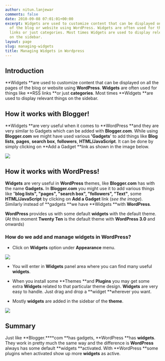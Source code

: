 ```yaml
---
author: nitun.lanjewar
comments: false
date: 2010-09-08 07:01:01+00:00
excerpt: Widgets are used to customize content that can be displayed on all the pages
  of the blog or website using WordPress. Widgets are often used for things like RSS
  links or just categories. Most times Widgets are used to display relevant things
  on the sidebar.
layout: page
slug: managing-widgets
title: Managing Widgets in Wordpress
---
```


## Introduction


**Widgets **are used to customize content that can be displayed on all the pages of the blog or website using **WordPress**. **Widgets** are often used for things like **RSS links **or just **categories**. Most times **Widgets **are used to display relevant things on the sidebar.


## How it works with Blogger!


**Widgets **are very useful when it comes to **WordPress **and they are very similar to Gadgets which can be added with **Blogger.com**. While using **Blogger.com** we might have used various **'Gadgets**' to add things like **Blog lists**, **pages**, **search box**, **followers**, **HTML/JavaScript**. It can be done by simply clicking on **Add a Gadget **link as shown in the image below.

[![](https://rtcamp.com/wp-content/uploads/2010/08/gadget-blogger-to-wordpress.png)](https://rtcamp.com/wp-content/uploads/2010/08/gadget-blogger-to-wordpress.png)


## How it works with WordPress!


**Widgets** are very useful in **WordPress** themes, like **Blogger.com** has with the name **Gadgets.** In **Blogger.com** you might use it to add various things like "**blog  lists", "pages", "search box", "followers", "Text"**, some **HTML/JavaScript** by clicking on **Add a Gadget** link (_see the image_). Similarly instead of **gadgets **we have **Widgets **with **WordPress**.

**WordPress** provides us with some default **widgets** with the default theme. (At this moment **Twenty Ten** is the default theme with **WordPress 3.0** and onwards)


### How do we add and manage widgets in **WordPress**?





	
  * Click on **Widgets** option under **Appearance** menu.


[![](https://rtcamp.com/wp-content/uploads/2010/08/widget-blogger-to-wordpress.png)](https://rtcamp.com/wp-content/uploads/2010/08/widget-blogger-to-wordpress.png)



	
  * You will enter in **Widgets** panel area where you can find many useful **widgets**.

	
  * When you install some **Themes **and **Plugins** you may get some extra **Widgets** related to that particular theme design. **Widgets** are very easy to handle. Just drag and drop  a **widget **wherever you want.

	
  * Mostly **widgets** are added in the sidebar of the **theme**.


[![](https://rtcamp.com/wp-content/uploads/2010/08/add-widget.png)](https://rtcamp.com/wp-content/uploads/2010/08/add-widget.png)



## Summary


Just like **Blogger.****com **has gadgets, **WordPress **has **widgets**. They work in pretty much the same way and the difference is **WordPress** always has some default **widgets **activated. With **WordPress **some plugins when activated show up more **widgets** as active.
